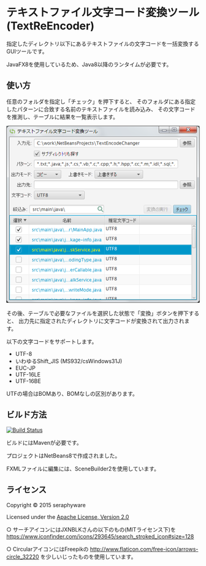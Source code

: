 テキストファイル文字コード変換ツール(TextReEncoder)
=================================================
指定したディレクトリ以下にあるテキストファイルの文字コードを一括変換するGUIツールです。

JavaFX8を使用しているため、Java8以降のランタイムが必要です。


使い方
------

任意のフォルダを指定し「チェック」を押下すると、
そのフォルダにある指定したパターンに合致する名前のテキストファイルを読み込み、
その文字コードを推測し、テーブルに結果を一覧表示します。

![screen capture 1](src/site/resources/images/screen-capture1.png?raw=true "screen capture1")

その後、テーブルで必要なファイルを選択した状態で「変換」ボタンを押下すると、
出力先に指定されたディレクトリに文字コードが変換されて出力されます。

以下の文字コードをサポートします。
- UTF-8
- いわゆるShift_JIS (MS932/csWindows31J)
- EUC-JP
- UTF-16LE
- UTF-16BE

UTFの場合はBOMあり、BOMなしの区別があります。

ビルド方法
----------------
[![Build Status](https://travis-ci.org/seraphy/TextReEncoder.svg)](https://travis-ci.org/seraphy/TextReEncoder)

ビルドにはMavenが必要です。

プロジェクトはNetBeans8で作成されました。

FXMLファイルに編集には、SceneBuilder2を使用しています。

 
ライセンス
----------
Copyright &copy; 2015 seraphyware

Licensed under the [Apache License, Version 2.0][Apache]

[Apache]: http://www.apache.org/licenses/LICENSE-2.0


○ サーチアイコンにはJXNBLKさんの以下のもの(MITライセンス下)を
https://www.iconfinder.com/icons/293645/search_stroked_icon#size=128

○ CircularアイコンにはFreepikの
http://www.flaticon.com/free-icon/arrows-circle_32220
を少しいじったものを使用しています。
